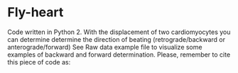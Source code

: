 # Fly-heart
Code written in Python 2. 
With the displacement of two cardiomyocytes you can determine determine the direction of beating (retrograde/backward or anterograde/forward)
See Raw data example file to visualize some examples of backward and forward determination.
Please, remember to  cite this piece of code as: 
